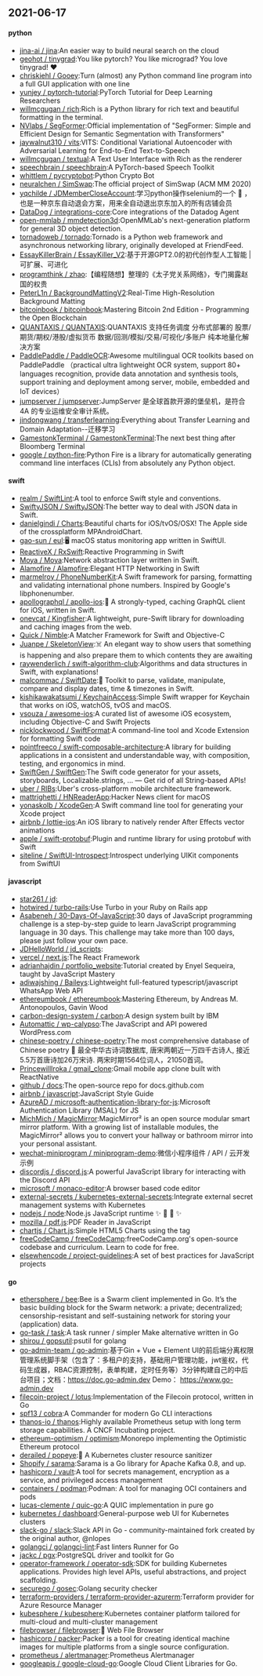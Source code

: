 ## 2021-06-17

#### python
* [jina-ai / jina](https://github.com/jina-ai/jina):An easier way to build neural search on the cloud
* [geohot / tinygrad](https://github.com/geohot/tinygrad):You like pytorch? You like micrograd? You love tinygrad!
❤️
* [chriskiehl / Gooey](https://github.com/chriskiehl/Gooey):Turn (almost) any Python command line program into a full GUI application with one line
* [yunjey / pytorch-tutorial](https://github.com/yunjey/pytorch-tutorial):PyTorch Tutorial for Deep Learning Researchers
* [willmcgugan / rich](https://github.com/willmcgugan/rich):Rich is a Python library for rich text and beautiful formatting in the terminal.
* [NVlabs / SegFormer](https://github.com/NVlabs/SegFormer):Official implementation of "SegFormer: Simple and Efficient Design for Semantic Segmentation with Transformers"
* [jaywalnut310 / vits](https://github.com/jaywalnut310/vits):VITS: Conditional Variational Autoencoder with Adversarial Learning for End-to-End Text-to-Speech
* [willmcgugan / textual](https://github.com/willmcgugan/textual):A Text User Interface with Rich as the renderer
* [speechbrain / speechbrain](https://github.com/speechbrain/speechbrain):A PyTorch-based Speech Toolkit
* [whittlem / pycryptobot](https://github.com/whittlem/pycryptobot):Python Crypto Bot
* [neuralchen / SimSwap](https://github.com/neuralchen/SimSwap):The official project of SimSwap (ACM MM 2020)
* [yqchilde / JDMemberCloseAccount](https://github.com/yqchilde/JDMemberCloseAccount):学习python操作selenium的一个
🌰
，也是一种京东自动退会方案，用来全自动退出京东加入的所有店铺会员
* [DataDog / integrations-core](https://github.com/DataDog/integrations-core):Core integrations of the Datadog Agent
* [open-mmlab / mmdetection3d](https://github.com/open-mmlab/mmdetection3d):OpenMMLab's next-generation platform for general 3D object detection.
* [tornadoweb / tornado](https://github.com/tornadoweb/tornado):Tornado is a Python web framework and asynchronous networking library, originally developed at FriendFeed.
* [EssayKillerBrain / EssayKiller_V2](https://github.com/EssayKillerBrain/EssayKiller_V2):基于开源GPT2.0的初代创作型人工智能 | 可扩展、可进化
* [programthink / zhao](https://github.com/programthink/zhao):【编程随想】整理的《太子党关系网络》，专门揭露赵国的权贵
* [PeterL1n / BackgroundMattingV2](https://github.com/PeterL1n/BackgroundMattingV2):Real-Time High-Resolution Background Matting
* [bitcoinbook / bitcoinbook](https://github.com/bitcoinbook/bitcoinbook):Mastering Bitcoin 2nd Edition - Programming the Open Blockchain
* [QUANTAXIS / QUANTAXIS](https://github.com/QUANTAXIS/QUANTAXIS):QUANTAXIS 支持任务调度 分布式部署的 股票/期货/期权/港股/虚拟货币 数据/回测/模拟/交易/可视化/多账户 纯本地量化解决方案
* [PaddlePaddle / PaddleOCR](https://github.com/PaddlePaddle/PaddleOCR):Awesome multilingual OCR toolkits based on PaddlePaddle （practical ultra lightweight OCR system, support 80+ languages recognition, provide data annotation and synthesis tools, support training and deployment among server, mobile, embedded and IoT devices）
* [jumpserver / jumpserver](https://github.com/jumpserver/jumpserver):JumpServer 是全球首款开源的堡垒机，是符合 4A 的专业运维安全审计系统。
* [jindongwang / transferlearning](https://github.com/jindongwang/transferlearning):Everything about Transfer Learning and Domain Adaptation--迁移学习
* [GamestonkTerminal / GamestonkTerminal](https://github.com/GamestonkTerminal/GamestonkTerminal):The next best thing after Bloomberg Terminal
* [google / python-fire](https://github.com/google/python-fire):Python Fire is a library for automatically generating command line interfaces (CLIs) from absolutely any Python object.

#### swift
* [realm / SwiftLint](https://github.com/realm/SwiftLint):A tool to enforce Swift style and conventions.
* [SwiftyJSON / SwiftyJSON](https://github.com/SwiftyJSON/SwiftyJSON):The better way to deal with JSON data in Swift.
* [danielgindi / Charts](https://github.com/danielgindi/Charts):Beautiful charts for iOS/tvOS/OSX! The Apple side of the crossplatform MPAndroidChart.
* [gao-sun / eul](https://github.com/gao-sun/eul):🖥️
macOS status monitoring app written in SwiftUI.
* [ReactiveX / RxSwift](https://github.com/ReactiveX/RxSwift):Reactive Programming in Swift
* [Moya / Moya](https://github.com/Moya/Moya):Network abstraction layer written in Swift.
* [Alamofire / Alamofire](https://github.com/Alamofire/Alamofire):Elegant HTTP Networking in Swift
* [marmelroy / PhoneNumberKit](https://github.com/marmelroy/PhoneNumberKit):A Swift framework for parsing, formatting and validating international phone numbers. Inspired by Google's libphonenumber.
* [apollographql / apollo-ios](https://github.com/apollographql/apollo-ios):📱
A strongly-typed, caching GraphQL client for iOS, written in Swift.
* [onevcat / Kingfisher](https://github.com/onevcat/Kingfisher):A lightweight, pure-Swift library for downloading and caching images from the web.
* [Quick / Nimble](https://github.com/Quick/Nimble):A Matcher Framework for Swift and Objective-C
* [Juanpe / SkeletonView](https://github.com/Juanpe/SkeletonView):☠️
An elegant way to show users that something is happening and also prepare them to which contents they are awaiting
* [raywenderlich / swift-algorithm-club](https://github.com/raywenderlich/swift-algorithm-club):Algorithms and data structures in Swift, with explanations!
* [malcommac / SwiftDate](https://github.com/malcommac/SwiftDate):🐔
Toolkit to parse, validate, manipulate, compare and display dates, time & timezones in Swift.
* [kishikawakatsumi / KeychainAccess](https://github.com/kishikawakatsumi/KeychainAccess):Simple Swift wrapper for Keychain that works on iOS, watchOS, tvOS and macOS.
* [vsouza / awesome-ios](https://github.com/vsouza/awesome-ios):A curated list of awesome iOS ecosystem, including Objective-C and Swift Projects
* [nicklockwood / SwiftFormat](https://github.com/nicklockwood/SwiftFormat):A command-line tool and Xcode Extension for formatting Swift code
* [pointfreeco / swift-composable-architecture](https://github.com/pointfreeco/swift-composable-architecture):A library for building applications in a consistent and understandable way, with composition, testing, and ergonomics in mind.
* [SwiftGen / SwiftGen](https://github.com/SwiftGen/SwiftGen):The Swift code generator for your assets, storyboards, Localizable.strings, … — Get rid of all String-based APIs!
* [uber / RIBs](https://github.com/uber/RIBs):Uber's cross-platform mobile architecture framework.
* [mattrighetti / HNReaderApp](https://github.com/mattrighetti/HNReaderApp):Hacker News client for macOS
* [yonaskolb / XcodeGen](https://github.com/yonaskolb/XcodeGen):A Swift command line tool for generating your Xcode project
* [airbnb / lottie-ios](https://github.com/airbnb/lottie-ios):An iOS library to natively render After Effects vector animations
* [apple / swift-protobuf](https://github.com/apple/swift-protobuf):Plugin and runtime library for using protobuf with Swift
* [siteline / SwiftUI-Introspect](https://github.com/siteline/SwiftUI-Introspect):Introspect underlying UIKit components from SwiftUI

#### javascript
* [star261 / jd](https://github.com/star261/jd):
* [hotwired / turbo-rails](https://github.com/hotwired/turbo-rails):Use Turbo in your Ruby on Rails app
* [Asabeneh / 30-Days-Of-JavaScript](https://github.com/Asabeneh/30-Days-Of-JavaScript):30 days of JavaScript programming challenge is a step-by-step guide to learn JavaScript programming language in 30 days. This challenge may take more than 100 days, please just follow your own pace.
* [JDHelloWorld / jd_scripts](https://github.com/JDHelloWorld/jd_scripts):
* [vercel / next.js](https://github.com/vercel/next.js):The React Framework
* [adrianhajdin / portfolio_website](https://github.com/adrianhajdin/portfolio_website):Tutorial created by Enyel Sequeira, taught by JavaScript Mastery
* [adiwajshing / Baileys](https://github.com/adiwajshing/Baileys):Lightweight full-featured typescript/javascript WhatsApp Web API
* [ethereumbook / ethereumbook](https://github.com/ethereumbook/ethereumbook):Mastering Ethereum, by Andreas M. Antonopoulos, Gavin Wood
* [carbon-design-system / carbon](https://github.com/carbon-design-system/carbon):A design system built by IBM
* [Automattic / wp-calypso](https://github.com/Automattic/wp-calypso):The JavaScript and API powered WordPress.com
* [chinese-poetry / chinese-poetry](https://github.com/chinese-poetry/chinese-poetry):The most comprehensive database of Chinese poetry
🧶
最全中华古诗词数据库, 唐宋两朝近一万四千古诗人, 接近5.5万首唐诗加26万宋诗. 两宋时期1564位词人，21050首词。
* [PrincewillIroka / gmail_clone](https://github.com/PrincewillIroka/gmail_clone):Gmail mobile app clone built with ReactNative
* [github / docs](https://github.com/github/docs):The open-source repo for docs.github.com
* [airbnb / javascript](https://github.com/airbnb/javascript):JavaScript Style Guide
* [AzureAD / microsoft-authentication-library-for-js](https://github.com/AzureAD/microsoft-authentication-library-for-js):Microsoft Authentication Library (MSAL) for JS
* [MichMich / MagicMirror](https://github.com/MichMich/MagicMirror):MagicMirror² is an open source modular smart mirror platform. With a growing list of installable modules, the MagicMirror² allows you to convert your hallway or bathroom mirror into your personal assistant.
* [wechat-miniprogram / miniprogram-demo](https://github.com/wechat-miniprogram/miniprogram-demo):微信小程序组件 / API / 云开发示例
* [discordjs / discord.js](https://github.com/discordjs/discord.js):A powerful JavaScript library for interacting with the Discord API
* [microsoft / monaco-editor](https://github.com/microsoft/monaco-editor):A browser based code editor
* [external-secrets / kubernetes-external-secrets](https://github.com/external-secrets/kubernetes-external-secrets):Integrate external secret management systems with Kubernetes
* [nodejs / node](https://github.com/nodejs/node):Node.js JavaScript runtime
✨
🐢
🚀
✨
* [mozilla / pdf.js](https://github.com/mozilla/pdf.js):PDF Reader in JavaScript
* [chartjs / Chart.js](https://github.com/chartjs/Chart.js):Simple HTML5 Charts using the <canvas> tag
* [freeCodeCamp / freeCodeCamp](https://github.com/freeCodeCamp/freeCodeCamp):freeCodeCamp.org's open-source codebase and curriculum. Learn to code for free.
* [elsewhencode / project-guidelines](https://github.com/elsewhencode/project-guidelines):A set of best practices for JavaScript projects

#### go
* [ethersphere / bee](https://github.com/ethersphere/bee):Bee is a Swarm client implemented in Go. It’s the basic building block for the Swarm network: a private; decentralized; censorship-resistant and self-sustaining network for storing your (application) data.
* [go-task / task](https://github.com/go-task/task):A task runner / simpler Make alternative written in Go
* [shirou / gopsutil](https://github.com/shirou/gopsutil):psutil for golang
* [go-admin-team / go-admin](https://github.com/go-admin-team/go-admin):基于Gin + Vue + Element UI的前后端分离权限管理系统脚手架（包含了：多租户的支持，基础用户管理功能，jwt鉴权，代码生成器，RBAC资源控制，表单构建，定时任务等）3分钟构建自己的中后台项目；文档：https://doc.go-admin.dev Demo： https://www.go-admin.dev
* [filecoin-project / lotus](https://github.com/filecoin-project/lotus):Implementation of the Filecoin protocol, written in Go
* [spf13 / cobra](https://github.com/spf13/cobra):A Commander for modern Go CLI interactions
* [thanos-io / thanos](https://github.com/thanos-io/thanos):Highly available Prometheus setup with long term storage capabilities. A CNCF Incubating project.
* [ethereum-optimism / optimism](https://github.com/ethereum-optimism/optimism):Monorepo implementing the Optimistic Ethereum protocol
* [derailed / popeye](https://github.com/derailed/popeye):👀
A Kubernetes cluster resource sanitizer
* [Shopify / sarama](https://github.com/Shopify/sarama):Sarama is a Go library for Apache Kafka 0.8, and up.
* [hashicorp / vault](https://github.com/hashicorp/vault):A tool for secrets management, encryption as a service, and privileged access management
* [containers / podman](https://github.com/containers/podman):Podman: A tool for managing OCI containers and pods
* [lucas-clemente / quic-go](https://github.com/lucas-clemente/quic-go):A QUIC implementation in pure go
* [kubernetes / dashboard](https://github.com/kubernetes/dashboard):General-purpose web UI for Kubernetes clusters
* [slack-go / slack](https://github.com/slack-go/slack):Slack API in Go - community-maintained fork created by the original author, @nlopes
* [golangci / golangci-lint](https://github.com/golangci/golangci-lint):Fast linters Runner for Go
* [jackc / pgx](https://github.com/jackc/pgx):PostgreSQL driver and toolkit for Go
* [operator-framework / operator-sdk](https://github.com/operator-framework/operator-sdk):SDK for building Kubernetes applications. Provides high level APIs, useful abstractions, and project scaffolding.
* [securego / gosec](https://github.com/securego/gosec):Golang security checker
* [terraform-providers / terraform-provider-azurerm](https://github.com/terraform-providers/terraform-provider-azurerm):Terraform provider for Azure Resource Manager
* [kubesphere / kubesphere](https://github.com/kubesphere/kubesphere):Kubernetes container platform tailored for multi-cloud and multi-cluster management
* [filebrowser / filebrowser](https://github.com/filebrowser/filebrowser):📂
Web File Browser
* [hashicorp / packer](https://github.com/hashicorp/packer):Packer is a tool for creating identical machine images for multiple platforms from a single source configuration.
* [prometheus / alertmanager](https://github.com/prometheus/alertmanager):Prometheus Alertmanager
* [googleapis / google-cloud-go](https://github.com/googleapis/google-cloud-go):Google Cloud Client Libraries for Go.
